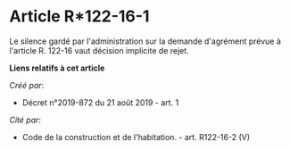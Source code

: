 # Article R*122-16-1

Le silence gardé par l'administration sur la demande d'agrément prévue à l'article R. 122-16 vaut décision implicite de
rejet.

**Liens relatifs à cet article**

_Créé par_:

  - Décret n°2019-872 du 21 août 2019 - art. 1

_Cité par_:

  - Code de la construction et de l'habitation. - art. R122-16-2 (V)
